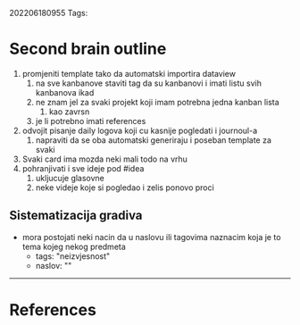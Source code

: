 202206180955
Tags: 
# Second brain outline
1. promjeniti template tako da automatski importira dataview
	1. na sve kanbanove staviti tag da su kanbanovi i imati listu svih kanbanova ikad
	2. ne znam jel za svaki projekt koji imam potrebna jedna kanban lista
		1. kao zavrsn
	3. je li potrebno imati references
2. odvojit pisanje daily logova koji cu kasnije pogledati i journoul-a
	1. napraviti da se oba automatski generiraju i poseban template za svaki
3. Svaki card ima mozda neki mali todo na vrhu
4. pohranjivati i sve ideje pod #idea
	1. ukljucuje glasovne
	2. neke videje koje si pogledao i zelis ponovo proci

## Sistematizacija gradiva
- mora postojati neki nacin da u naslovu ili tagovima naznacim koja je to tema kojeg nekog predmeta
	- tags: "neizvjesnost"
	- naslov: ""
---
# References